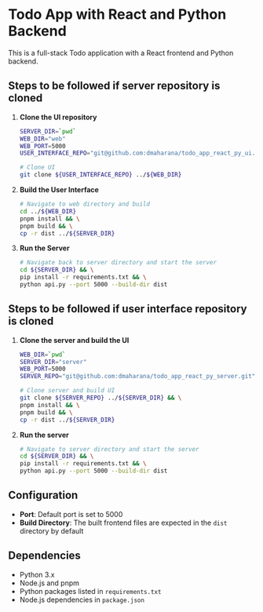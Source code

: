 # Todo App with React and Python Backend

This is a full-stack Todo application with a React frontend and Python backend.

## Steps to be followed if server repository is cloned

1. **Clone the UI repository**
   ```bash
   SERVER_DIR=`pwd`
   WEB_DIR="web"
   WEB_PORT=5000
   USER_INTERFACE_REPO="git@github.com:dmaharana/todo_app_react_py_ui.git"
   
   # Clone UI
   git clone ${USER_INTERFACE_REPO} ../${WEB_DIR}
   ```

2. **Build the User Interface**
   ```bash
   # Navigate to web directory and build
   cd ../${WEB_DIR}
   pnpm install && \
   pnpm build && \
   cp -r dist ../${SERVER_DIR}
   ```

3. **Run the Server**
   ```bash
   # Navigate back to server directory and start the server
   cd ${SERVER_DIR} && \
   pip install -r requirements.txt && \
   python api.py --port 5000 --build-dir dist
   ```

## Steps to be followed if user interface repository is cloned

1. **Clone the server and build the UI**
   ```bash
   WEB_DIR=`pwd`
   SERVER_DIR="server"
   WEB_PORT=5000
   SERVER_REPO="git@github.com:dmaharana/todo_app_react_py_server.git"
   
   # Clone server and build UI
   git clone ${SERVER_REPO} ../${SERVER_DIR} && \
   pnpm install && \
   pnpm build && \
   cp -r dist ../${SERVER_DIR}
   ```

2. **Run the server**
   ```bash
   # Navigate to server directory and start the server
   cd ${SERVER_DIR} && \
   pip install -r requirements.txt && \
   python api.py --port 5000 --build-dir dist
   ```

## Configuration

- **Port**: Default port is set to 5000
- **Build Directory**: The built frontend files are expected in the `dist` directory by default

## Dependencies

- Python 3.x
- Node.js and pnpm
- Python packages listed in `requirements.txt`
- Node.js dependencies in `package.json`
